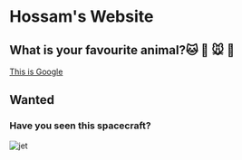 #     Hossam's Website

## What is your favourite animal?:cat: 🐶 🐭 🐨

[This is Google](https://www.google.com/)

## Wanted
### Have you seen this spacecraft?
![jet](https://user-images.githubusercontent.com/105666790/169106972-38fcd7aa-6a76-4847-bc00-436c1c532f8a.png)

